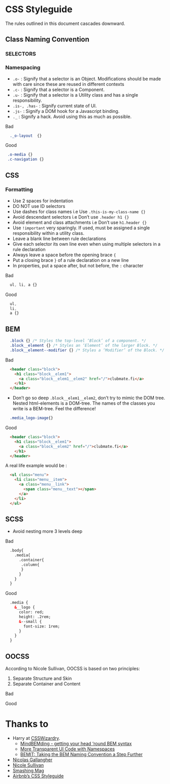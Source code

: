 # CSS Styleguide

The rules outlined in this document cascades downward. 

## Class Naming Convention

### SELECTORS

### Namespacing

- `.o-` : Signify that a selector is an Object. Modifications should be made with care since these are reused in different contexts
- `.c-` : Signify that a selector is a Component.
- `.u-` : Signify that a selector is a Utility class and has a single responsibility.
- `.is-, .has-` : Signify current state of UI.
- `.js-` : Signify a DOM hook for a Javascript binding. 
- `._` : Signify a hack. Avoid using this as much as possible. 

Bad

```css
  ._o-layout  {} 
``` 
 

Good

 ```css
  .o-media {}
  .c-navigation {}
```
    
## CSS

### Formatting

- Use 2 spaces for indentation
- DO NOT use ID selectors
- Use dashes for class names i.e Use `.this-is-my-class-name {}` 
- Avoid descendant selectors i.e Don’t use  `.header h1 {}` 
- Avoid element and class attachments i.e Don’t use `h1.header {}` 
- Use `!important` very sparingly. If used, must be assigned a single responsibility within a utility class. 
- Leave a blank line between rule declarations
- Give each selector its own line even when using multiple selectors in a rule declaration
- Always leave a space before the opening brace `{` 
- Put a closing brace `}` of a rule declaration on a new line
- In properties, put a space after, but not before, the `:` character

Bad

```css
  ul, li, a {}
``` 

Good 

```css
  ul,
  li,
  a {}
```

## BEM

```css
  .block {} /* Styles the top-level ‘Block’ of a component. */ 
  .block__element {} /* Styles an ‘Element’ of the larger Block. */
  .block__element--modifier {} /* Styles a ‘Modifier’ of the Block. */
```

Bad

```html
  <header class="block">
    <h1 class="block__elem1">
      <a class="block__elem1__elem2" href="/">clubmate.fi</a>
    </h1>
  </header>
```
 - Don’t go so deep `.block__elem1__elem2`, don’t try to mimic the DOM tree. Nested html-elements is a DOM-tree. The names of the classes you write is a BEM-tree. Feel the difference!

```css
  .media_logo-image{}
```

Good

```html
  <header class="block">
    <h1 class="block__elem1">
      <a class="block__elem2" href="/">clubmate.fi</a>
    </h1>
  </header>
```

A real life example would be :

```html
  <ul class="menu">
    <li class="menu__item">
      <a class="menu__link">
        <span class="menu__text"></span>
      </a>
    </li>
  </ul>
```

## SCSS

- Avoid nesting more 3 levels deep

Bad

```html
  .body{
    .media{
      .container{
       .column{
       }
      }
    }
  }
```

Good 

```html    
  .media {
    &__logo {
      color: red;
      height: .2rem;
      &--small {
        font-size: 1rem;
      }
    }
  }
```

## OOCSS

According to Nicole Sullivan, OOCSS is based on two principles:

1. Separate Structure and Skin
2. Separate Container and Content

Bad


    

Good


    



Thanks to 
===

- Harry at [CSSWizardry](http://csswizardry.com). 
  - [MindBEMding - getting your head ‘round BEM syntax](http://csswizardry.com/2015/08/bemit-taking-the-bem-naming-convention-a-step-further/)
  - [More Transparent UI Code with Namespaces](http://csswizardry.com/2015/03/more-transparent-ui-code-with-namespaces/)
  - [BEMIT: Taking the BEM Naming Convention a Step Further](http://csswizardry.com/2015/08/bemit-taking-the-bem-naming-convention-a-step-further/)
- [Nicolas Gallangher](http://nicolasgallagher.com/about-html-semantics-front-end-architecture/)
- [Nicole Sullivan](https://github.com/stubbornella/oocss/wiki)
- [Smashing Mag](https://www.smashingmagazine.com/2011/12/an-introduction-to-object-oriented-css-oocss/)
- [Airbnb’s CSS Styleguide](https://github.com/airbnb/css)







